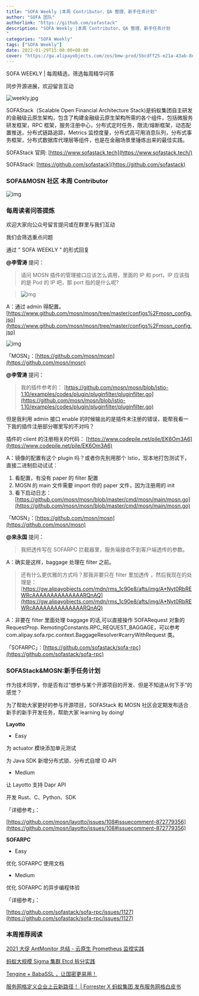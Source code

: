 ```yaml
---
title: "SOFA Weekly |本周 Contributor、QA 整理、新手任务计划"
author: "SOFA 团队"
authorlink: "https://github.com/sofastack"
description: "SOFA Weekly |本周 Contributor、QA 整理、新手任务计划
"
categories: "SOFA Weekly"
tags: ["SOFA Weekly"]
date: 2022-01-29T15:00:00+08:00
cover: "https://gw.alipayobjects.com/zos/bmw-prod/5bcdff25-e21a-43ab-8e34-04305cd379ae.webp"
---
```


SOFA WEEKLY | 每周精选，筛选每周精华问答

同步开源进展，欢迎留言互动

![weekly.jpg](https://gw.alipayobjects.com/zos/bmw-prod/5bcdff25-e21a-43ab-8e34-04305cd379ae.webp)

SOFAStack（Scalable Open Financial Architecture Stack)是蚂蚁集团自主研发的金融级云原生架构，包含了构建金融级云原生架构所需的各个组件，包括微服务研发框架，RPC 框架，服务注册中心，分布式定时任务，限流/熔断框架，动态配置推送，分布式链路追踪，Metrics 监控度量，分布式高可用消息队列，分布式事务框架，分布式数据库代理层等组件，也是在金融场景里锤炼出来的最佳实践。

SOFAStack 官网: [https://www.sofastack.tech](https://www.sofastack.tech/)

SOFAStack: [https://github.com/sofastack](https://github.com/sofastack)

### SOFA&MOSN 社区 本周 Contributor

![img](https://gw.alipayobjects.com/mdn/rms_1c90e8/afts/img/A*U9YiTZyHg_EAAAAAAAAAAAAAARQnAQ)

### 每周读者问答提炼

欢迎大家向公众号留言提问或在群里与我们互动

我们会筛选重点问题

通过 " SOFA WEEKLY " 的形式回复

**@李雪涛** 提问：

>请问 MOSN 插件的管理接口应该怎么调用，里面的 IP 和 port，IP 应该指的是 Pod 的 IP 吧，那 port 指的是什么呢?

>![img](https://gw.alipayobjects.com/mdn/rms_1c90e8/afts/img/A*o77dT7Ptr-8AAAAAAAAAAAAAARQnAQ)

A：通过 admin 得配置。
[https://www.github.com/mosn/mosn/tree/master/configs%2Fmosn_config.jso](https://www.github.com/mosn/mosn/tree/master/configs%2Fmosn_config.jso)

![img](https://gw.alipayobjects.com/mdn/rms_1c90e8/afts/img/A*GIaXQqW2TDQAAAAAAAAAAAAAARQnAQ)

「MOSN」：[https://github.com/mosn/mosn](https://github.com/mosn/mosn)

**@李雪涛** 提问：

>我的插件参考的：
[https://github.com/mosn/mosn/blob/istio-1.10/examples/codes/plugin/pluginfilter/pluginfilter.go](https://github.com/mosn/mosn/blob/istio-1.10/examples/codes/plugin/pluginfilter/pluginfilter.go)

但是我利用 admin 接口 enable 的时候输出的是插件未注册的错误，能帮我看一下我的插件注册部分哪里写的不对吗？

插件的 client 的注册相关的代码：
[https://www.codepile.net/pile/EK6Om3A6](https://www.codepile.net/pile/EK6Om3A6)

A：镜像的配置有这个 plugin 吗？或者你先别用那个 Istio，现本地打包测试下，直接二进制启动试试：
1. 看配置，有没有 paper 的 filter 配置
2. MOSN 的 main 文件需要 import 你的 paper 文件，因为注册用的 init
3. 看下启动日志：
[https://github.com/mosn/mosn/blob/master/cmd/mosn/main/mosn.go](https://github.com/mosn/mosn/blob/master/cmd/mosn/main/mosn.go)

「MOSN」：[https://github.com/mosn/mosn](https://github.com/mosn/mosn)

**@来永国** 提问：

>我把透传写在 SOFARPC 拦截器里，服务端接收不到客户端透传的参数。

A：确实是这样，baggage 处理在 filter 之前。

>还有什么更优雅的方式吗？那我非要只在 filter 里加透传 ，然后我现在的处理是：
[https://gw.alipayobjects.com/mdn/rms_1c90e8/afts/img/A*Nyt0RbREWRcAAAAAAAAAAAAAARQnAQ](https://gw.alipayobjects.com/mdn/rms_1c90e8/afts/img/A*Nyt0RbREWRcAAAAAAAAAAAAAARQnAQ)

A：非要在 filter 里面处理 baggage 的话,可以直接操作 SOFARequest 对象的 RequestProp. RemotingConstants.RPC_REQUEST_BAGGAGE，可以参考 com.alipay.sofa.rpc.context.BaggageResolver#carryWithRequest 类。

「SOFARPC」：[https://github.com/sofastack/sofa-rpc](https://github.com/sofastack/sofa-rpc)

### SOFAStack&MOSN:新手任务计划

作为技术同学，你是否有过“想参与某个开源项目的开发、但是不知道从何下手”的感觉？

为了帮助大家更好的参与开源项目，SOFAStack 和 MOSN 社区会定期发布适合新手的新手开发任务，帮助大家 learning by doing!

**Layotto**

- Easy

为 actuator 模块添加单元测试

为 Java SDK 新增分布式锁、分布式自增 ID API

- Medium

让 Layotto 支持 Dapr API

开发 Rust、C、Python、SDK

「详细参考」：

[https://github.com/mosn/layotto/issues/108#issuecomment-872779356](https://github.com/mosn/layotto/issues/108#issuecomment-872779356)

**SOFARPC**

- Easy

优化 SOFARPC 使用文档

- Medium

优化 SOFARPC 的异步编程体验

「详细参考」：

[https://github.com/sofastack/sofa-rpc/issues/1127](https://github.com/sofastack/sofa-rpc/issues/1127)

### 本周推荐阅读  

[2021 大促 AntMonitor 总结 - 云原生 Prometheus 监控实践](https://mp.weixin.qq.com/s?__biz=MzUzMzU5Mjc1Nw==&mid=2247500552&idx=1&sn=512a3babe84064d8ebd6ccbb65b25c12&chksm=faa32cd2cdd4a5c4981fb5aa3dbcd6d4fe2f6470eabd89053314e8ef51a271e28c3affa835d6&scene=21#)

[蚂蚁大规模 Sigma 集群 Etcd 拆分实践](https://mp.weixin.qq.com/s?__biz=MzUzMzU5Mjc1Nw==&mid=2247500192&idx=1&sn=7ceb084796e30cb4d387ede22b45d7f5&chksm=faa32e7acdd4a76c94fa2b2bb022d85f3daa78b1b3c2d4dae78b9cc5d77011eecddfd12df1c2&scene=21#)

[Tengine + BabaSSL ，让国密更易用！](https://mp.weixin.qq.com/s?__biz=MzUzMzU5Mjc1Nw==&mid=2247500065&idx=1&sn=2ffec7fa6a7dc6563f48f176ae2b9180&chksm=faa32efbcdd4a7ed31789e7752045cb0d632c64f13c9f46fedec24d3c733eb271dd82e4a0f72&scene=21#)

[服务网格定义企业上云新路径！ | Forrester X 蚂蚁集团 发布服务网格白皮书](https://mp.weixin.qq.com/s?__biz=MzUzMzU5Mjc1Nw==&mid=2247499916&idx=1&sn=f68469b35cdb6d7e33589e724a2ed6c4&chksm=faa32f56cdd4a640cb8deb38b7a3eb046a858fb85485c4152f0302d37017d8cd1aba8f696473&scene=21#)
